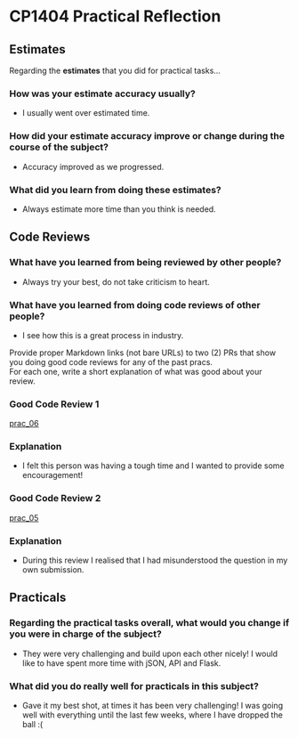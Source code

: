 # CP1404 Practical Reflection


## Estimates

Regarding the **estimates** that you did for practical tasks...

### How was your estimate accuracy usually?

- I usually went over estimated time.

### How did your estimate accuracy improve or change during the course of the subject?

- Accuracy improved as we progressed.

### What did you learn from doing these estimates?

- Always estimate more time than you think is needed.

## Code Reviews

### What have you learned from being reviewed by other people?

- Always try your best, do not take criticism to heart.

### What have you learned from doing code reviews of other people?

- I see how this is a great process in industry.

Provide proper Markdown links (not bare URLs) to two (2) PRs that show you doing good code reviews for any of the past
pracs.  
For each one, write a short explanation of what was good about your review.

### Good Code Review 1

[prac_06](https://github.com/hiayethta/cp1404practicals/pull/2#pullrequestreview-2195515080)

### Explanation

- I felt this person was having a tough time and I wanted to provide some encouragement!

### Good Code Review 2

[prac_05](https://github.com/Sam-Butters/cp1404practicals/pull/2#event-13465803045)

### Explanation

- During this review I realised that I had misunderstood the question in my own submission.

## Practicals

### Regarding the **practical tasks** overall, what would you change if you were in charge of the subject?

- They were very challenging and build upon each other nicely! I would like to have spent more time with jSON, 
API and Flask.

### What did you do really well for practicals in this subject?

- Gave it my best shot, at times it has been very challenging! I was going well with everything until 
the last few weeks, where I have dropped the ball :(